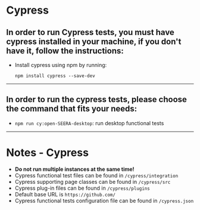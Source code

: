 # Cypress
## In order to run **Cypress** tests, you must have **cypress** installed in your machine, if you don't have it, follow the instructions:
* Install cypress using npm by running:
    ```
    npm install cypress --save-dev
___
## In order to run the cypress tests, please choose the command that fits your needs:
- `npm run cy:open-SEERA-desktop`: run desktop functional tests
___
# Notes - Cypress
- **Do not run multiple instances at the same time!**
- Cypress functional test files can be found in `/cypress/integration`
- Cypress supporting page classes can be found in `/cypress/src`
- Cypress plug-in files can be found in `/cypress/plugins`
- Default base URL is `https://github.com/`
- Cypress functional tests configuration file can be found in `/cypress.json`
